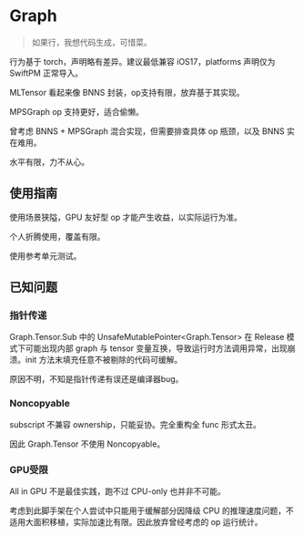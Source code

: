 # Graph

> 如果行，我想代码生成，可惜菜。

行为基于 torch，声明略有差异。建议最低兼容 iOS17，platforms 声明仅为 SwiftPM 正常导入。



MLTensor 看起来像 BNNS 封装，op支持有限，放弃基于其实现。

MPSGraph op 支持更好，适合偷懒。

曾考虑 BNNS + MPSGraph 混合实现，但需要排查具体 op 瓶颈，以及 BNNS 实在难用。

水平有限，力不从心。



## 使用指南

使用场景狭隘，GPU 友好型 op 才能产生收益，以实际运行为准。

个人折腾使用，覆盖有限。

使用参考单元测试。



## 已知问题



### 指针传递

Graph.Tensor.Sub 中的 UnsafeMutablePointer<Graph.Tensor> 在 Release 模式下可能出现内部 graph 与 tensor 变量互换，导致运行时方法调用异常，出现崩溃。init 方法末填充任意不被剔除的代码可缓解。

原因不明，不知是指针传递有误还是编译器bug。



### Noncopyable

subscript 不兼容 ownership，只能妥协。完全重构全 func 形式太丑。

因此 Graph.Tensor 不使用 Noncopyable。



### GPU受限

All in GPU 不是最佳实践，跑不过 CPU-only 也并非不可能。

考虑到此脚手架在个人尝试中只能用于缓解部分因降级 CPU 的推理速度问题，不适用大面积移植，实际加速比有限。因此放弃曾经考虑的 op 运行统计。

